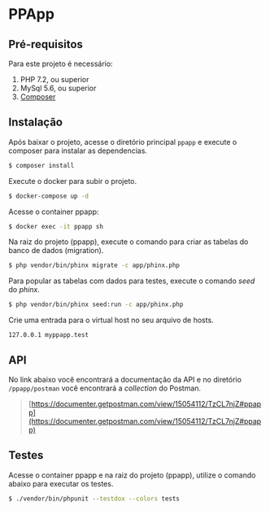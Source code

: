 # PPApp

## Pré-requisitos
Para este projeto é necessário:
1. PHP 7.2, ou superior
2. MySql 5.6, ou superior
3. [Composer](https://getcomposer.org/download/)

## Instalação
Após baixar o projeto, acesse o diretório principal `ppapp` e execute o composer para instalar as dependencias.

```bash
$ composer install
```

Execute o docker para subir o projeto.
```bash
$ docker-compose up -d
```

Acesse o container ppapp:

```bash
$ docker exec -it ppapp sh
```

Na raiz do projeto (ppapp), execute o comando para criar as tabelas do banco de dados (migration).

```bash
$ php vendor/bin/phinx migrate -c app/phinx.php
```

Para popular as tabelas com dados para testes, execute o comando *seed* do *phinx*.

```bash
$ php vendor/bin/phinx seed:run -c app/phinx.php
```

Crie uma entrada para o virtual host no seu arquivo de hosts.
```
127.0.0.1 myppapp.test
```

## API

No link abaixo você encontrará a documentação da API e no diretório `/ppapp/postman` você encontrará a *collection* do Postman.
> [https://documenter.getpostman.com/view/15054112/TzCL7njZ#ppapp](https://documenter.getpostman.com/view/15054112/TzCL7njZ#ppapp)

## Testes

Acesse o container ppapp e na raiz do projeto (ppapp), utilize o comando abaixo para executar os testes.
```bash
$ ./vendor/bin/phpunit --testdox --colors tests
```
